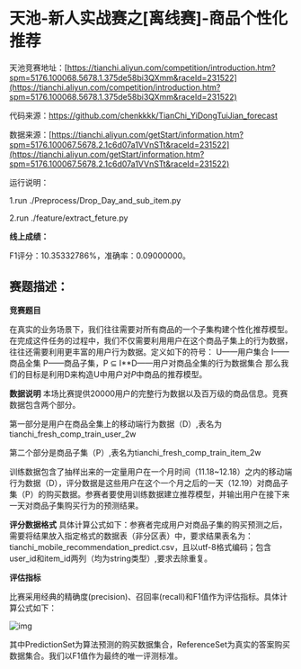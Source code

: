 # 天池-新人实战赛之[离线赛]-商品个性化推荐

天池竞赛地址：[https://tianchi.aliyun.com/competition/introduction.htm?spm=5176.100068.5678.1.375de58bi3QXmm&raceId=231522](https://tianchi.aliyun.com/competition/introduction.htm?spm=5176.100068.5678.1.375de58bi3QXmm&raceId=231522)

代码来源：https://github.com/chenkkkk/TianChi_YiDongTuiJian_forecast

数据来源：[https://tianchi.aliyun.com/getStart/information.htm?spm=5176.100067.5678.2.1c6d07a1VVnSTt&raceId=231522](https://tianchi.aliyun.com/getStart/information.htm?spm=5176.100067.5678.2.1c6d07a1VVnSTt&raceId=231522)

运行说明：

1.run ./Preprocess/Drop_Day_and_sub_item.py

2.run ./feature/extract_feture.py


**线上成绩：**

F1评分：10.35332786%，准确率：0.09000000。

## 赛题描述：


**竞赛题目**

在真实的业务场景下，我们往往需要对所有商品的一个子集构建个性化推荐模型。在完成这件任务的过程中，我们不仅需要利用用户在这个商品子集上的行为数据，往往还需要利用更丰富的用户行为数据。定义如下的符号：
U——用户集合
I——商品全集
P——商品子集，P ⊆ I**D——用户对商品全集的行为数据集合
那么我们的目标是利用D来构造U中用户对*P*中商品的推荐模型。



**数据说明**
本场比赛提供20000用户的完整行为数据以及百万级的商品信息。竞赛数据包含两个部分。

第一部分是用户在商品全集上的移动端行为数据（D）,表名为tianchi_fresh_comp_train_user_2w

第二个部分是商品子集（P）,表名为tianchi_fresh_comp_train_item_2w



训练数据包含了抽样出来的一定量用户在一个月时间（11.18~12.18）之内的移动端行为数据（D），评分数据是这些用户在这个一个月之后的一天（12.19）对商品子集（P）的购买数据。参赛者要使用训练数据建立推荐模型，并输出用户在接下来一天对商品子集购买行为的预测结果。 



**评分数据格式**
具体计算公式如下：参赛者完成用户对商品子集的购买预测之后，需要将结果放入指定格式的数据表（非分区表）中，要求结果表名为：tianchi_mobile_recommendation_predict.csv，且以utf-8格式编码；包含user_id和item_id两列（均为string类型）,要求去除重复。



**评估指标**

比赛采用经典的精确度(precision)、召回率(recall)和F1值作为评估指标。具体计算公式如下：

![img](https://gtms01.alicdn.com/tps/i1/TB1WNN4HXXXXXbZaXXXwu0bFXXX.png)

其中PredictionSet为算法预测的购买数据集合，ReferenceSet为真实的答案购买数据集合。我们以F1值作为最终的唯一评测标准。

 